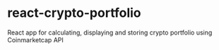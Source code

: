 # react-crypto-portfolio
React app for calculating, displaying and storing crypto portfolio using Coinmarketcap API
